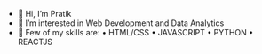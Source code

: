 - 👋 Hi, I’m Pratik
- 👀 I’m interested in Web Development and Data Analytics 
- 🌱 Few of my skills are:
     • HTML/CSS
     • JAVASCRIPT
     • PYTHON
     • REACTJS

<!---
Iampd2002/Iampd2002 is a ✨ special ✨ repository because its `README.md` (this file) appears on your GitHub profile.
You can click the Preview link to take a look at your changes.
--->
